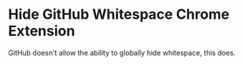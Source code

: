 # Hide GitHub Whitespace Chrome Extension
GitHub doesn't allow the ability to globally hide whitespace, this does.
